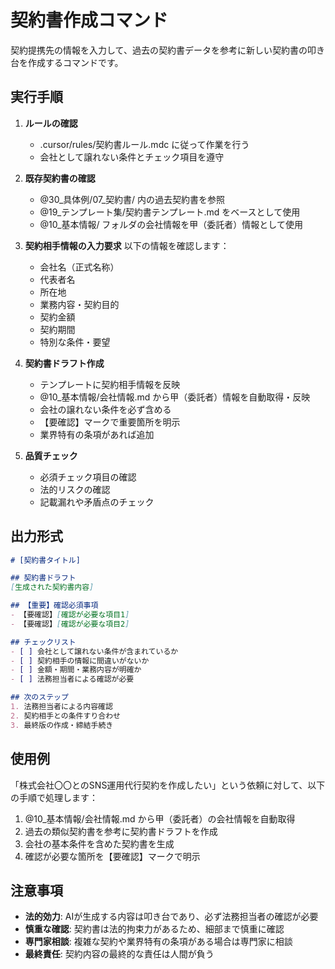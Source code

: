 # 契約書作成コマンド

契約提携先の情報を入力して、過去の契約書データを参考に新しい契約書の叩き台を作成するコマンドです。

## 実行手順

1. **ルールの確認**
   - .cursor/rules/契約書ルール.mdc に従って作業を行う
   - 会社として譲れない条件とチェック項目を遵守

2. **既存契約書の確認**
   - @30_具体例/07_契約書/ 内の過去契約書を参照
   - @19_テンプレート集/契約書テンプレート.md をベースとして使用
   - @10_基本情報/ フォルダの会社情報を甲（委託者）情報として使用

3. **契約相手情報の入力要求**
   以下の情報を確認します：
   - 会社名（正式名称）
   - 代表者名
   - 所在地
   - 業務内容・契約目的
   - 契約金額
   - 契約期間
   - 特別な条件・要望

4. **契約書ドラフト作成**
   - テンプレートに契約相手情報を反映
   - @10_基本情報/会社情報.md から甲（委託者）情報を自動取得・反映
   - 会社の譲れない条件を必ず含める
   - 【要確認】マークで重要箇所を明示
   - 業界特有の条項があれば追加

5. **品質チェック**
   - 必須チェック項目の確認
   - 法的リスクの確認
   - 記載漏れや矛盾点のチェック

## 出力形式

```markdown
# [契約書タイトル]

## 契約書ドラフト
[生成された契約書内容]

## 【重要】確認必須事項
- 【要確認】[確認が必要な項目1]
- 【要確認】[確認が必要な項目2]

## チェックリスト
- [ ] 会社として譲れない条件が含まれているか
- [ ] 契約相手の情報に間違いがないか
- [ ] 金額・期間・業務内容が明確か
- [ ] 法務担当者による確認が必要

## 次のステップ
1. 法務担当者による内容確認
2. 契約相手との条件すり合わせ
3. 最終版の作成・締結手続き
```

## 使用例

「株式会社〇〇とのSNS運用代行契約を作成したい」という依頼に対して、以下の手順で処理します：

1. @10_基本情報/会社情報.md から甲（委託者）の会社情報を自動取得
2. 過去の類似契約書を参考に契約書ドラフトを作成
3. 会社の基本条件を含めた契約書を生成
4. 確認が必要な箇所を【要確認】マークで明示

## 注意事項

- **法的効力**: AIが生成する内容は叩き台であり、必ず法務担当者の確認が必要
- **慎重な確認**: 契約書は法的拘束力があるため、細部まで慎重に確認
- **専門家相談**: 複雑な契約や業界特有の条項がある場合は専門家に相談
- **最終責任**: 契約内容の最終的な責任は人間が負う
